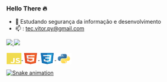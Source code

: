 ### Hello There 🔥

- 🔭 Estudando segurança da informação e desenvolvimento 
- 📫 : tec.vitor.py@gmail.com

<div>
  <a href="https://github.com/vitorpyaug/">
  <img height="180em" src="https://github-readme-stats.vercel.app/api?username=vitorpyaug&show_icons=true&theme=dark&include_all_commits=true&count_private=true"/>
  <img height="180em" src="https://github-readme-stats.vercel.app/api/top-langs/?username=vitorpyaug&layout=compact&langs_count=7&theme=dark"/>
</div>
<div style="display: inline_block"><br>
  <img align="center" alt="Rafa-Js" height="30" width="40" src="https://raw.githubusercontent.com/devicons/devicon/master/icons/javascript/javascript-plain.svg">
  <img align="center" alt="Rafa-HTML" height="30" width="40" src="https://raw.githubusercontent.com/devicons/devicon/master/icons/html5/html5-original.svg">
  <img align="center" alt="Rafa-CSS" height="30" width="40" src="https://raw.githubusercontent.com/devicons/devicon/master/icons/css3/css3-original.svg">
  <img align="center" alt="Rafa-Python" height="30" width="40" src="https://raw.githubusercontent.com/devicons/devicon/master/icons/python/python-original.svg">
</div>

<div>

  ![Snake animation](https://github.com/vitorpyaug/vitorpyaug/blob/output/github-contribution-grid-snake.svg)
  
</div>
